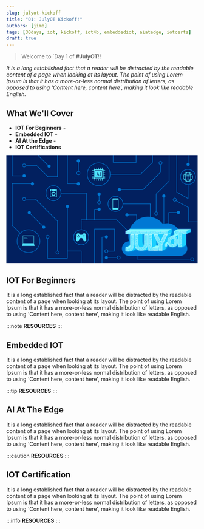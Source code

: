```yaml
---
slug: julyot-kickoff
title: "01: JulyOT Kickoff!"
authors: [jimb]
tags: [30days, iot, kickoff, iot4b, embeddediot, aiatedge, iotcerts]
draft: true
---
```


<head>
  <meta name="twitter:url" content="https://julyot.dev/blog/julyot-kickoff" />
  <meta name="twitter:title" content="Kickoff: Welcome to #JulyOT - A Celebration of IOT!" />
  <meta name="twitter:description" content="Jumpstart 31 days of IOT celebrations with #JulyOT" />
  <meta name="twitter:image" content="" />
  <meta name="twitter:card" content="summary_large_image" />
  <meta name="twitter:creator" content="@nitya" />
  <meta name="twitter:site" content="@AzureAdvocates" /> 
  <link rel="canonical" href="https://julyot.dev/blog/julyot-kickoff" />
</head>


> Welcome to `Day 1 of **#JulyOT**!! 

_It is a long established fact that a reader will be distracted by the readable content of a page when looking at its layout. The point of using Lorem Ipsum is that it has a more-or-less normal distribution of letters, as opposed to using 'Content here, content here', making it look like readable English._


## What We'll Cover
 * **IOT For Beginners** - 
 * **Embedded IOT** - 
 * **AI At the Edge** -
 * **IOT Certifications**

![](../static/img/png/banner-a.png)

## IOT For Beginners

It is a long established fact that a reader will be distracted by the readable content of a page when looking at its layout. The point of using Lorem Ipsum is that it has a more-or-less normal distribution of letters, as opposed to using 'Content here, content here', making it look like readable English. 

:::note **RESOURCES**
:::


## Embedded IOT
It is a long established fact that a reader will be distracted by the readable content of a page when looking at its layout. The point of using Lorem Ipsum is that it has a more-or-less normal distribution of letters, as opposed to using 'Content here, content here', making it look like readable English. 

:::tip **RESOURCES**
:::


## AI At The Edge
It is a long established fact that a reader will be distracted by the readable content of a page when looking at its layout. The point of using Lorem Ipsum is that it has a more-or-less normal distribution of letters, as opposed to using 'Content here, content here', making it look like readable English. 

:::caution **RESOURCES**
:::


## IOT Certification
It is a long established fact that a reader will be distracted by the readable content of a page when looking at its layout. The point of using Lorem Ipsum is that it has a more-or-less normal distribution of letters, as opposed to using 'Content here, content here', making it look like readable English. 

:::info **RESOURCES**
:::

